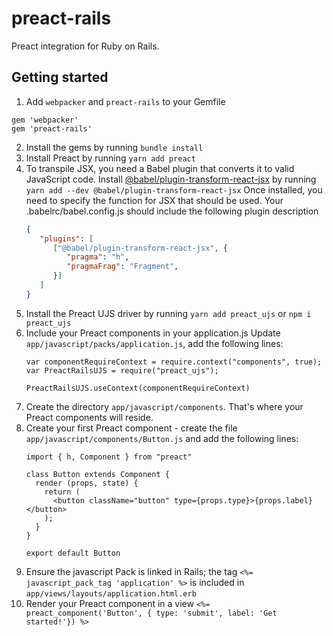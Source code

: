 # preact-rails
Preact integration for Ruby on Rails.

## Getting started

1. Add `webpacker` and `preact-rails` to your Gemfile
```
gem 'webpacker'
gem 'preact-rails'
```
2. Install the gems by running `bundle install`
3. Install Preact by running `yarn add preact`
4. To transpile JSX, you need a Babel plugin that converts it to valid JavaScript code. Install [@babel/plugin-transform-react-jsx](https://babeljs.io/docs/en/babel-plugin-transform-react-jsx#installation) by running `yarn add --dev @babel/plugin-transform-react-jsx`
   Once installed, you need to specify the function for JSX that should be used. Your .babelrc/babel.config.js should include the following plugin description
   ```json
   {
      "plugins": [
         ["@babel/plugin-transform-react-jsx", {
            "pragma": "h",
            "pragmaFrag": "Fragment",
         }]
      ]
   }
   ``` 
5. Install the Preact UJS driver by running `yarn add preact_ujs` or `npm i preact_ujs`
6. Include your Preact components in your application.js
   Update `app/javascript/packs/application.js`, add the following lines:
   ```
   var componentRequireContext = require.context("components", true);
   var PreactRailsUJS = require("preact_ujs");

   PreactRailsUJS.useContext(componentRequireContext)
   ```
7. Create the directory `app/javascript/components`. That's where your Preact components will reside.
8. Create your first Preact component - create the file `app/javascript/components/Button.js` and add the following lines:
    ```
    import { h, Component } from "preact"

    class Button extends Component {
      render (props, state) {
        return (
          <button className="button" type={props.type}>{props.label}</button>
        );
      }
    }

    export default Button
    ```
 9. Ensure the javascript Pack is linked in Rails; the tag `<%= javascript_pack_tag 'application' %>` is included in `app/views/layouts/application.html.erb`
 10. Render your Preact component in a view
    ```
    <%= preact_component('Button', { type: 'submit', label: 'Get started!'}) %>
    ```
    
